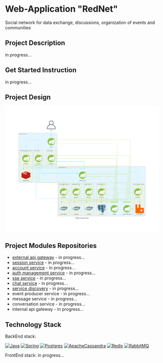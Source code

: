 # Web-Application "RedNet"
Social network for data exchange, discussions, organization of events and communities


## Project Description
in progress...
## Get Started Instruction
in progress...
## Project Design
![app-diagram](system-design-diagram.png)

## Project Modules Repositories
* [external api gateway](https://github.com/Yantar-f/RedNet-api-gateway) - in progress...
* [session service](https://github.com/Yantar-f/RedNet-session-service) - in progress...
* [account service](https://github.com/Yantar-f/RedNet-account-service) - in progress...
* [auth management service](https://github.com/Yantar-f/RedNet-auth-management-service) - in progress...
* [sse service](https://github.com/Yantar-f/RedNet-sse-service) - in progress... 
* [chat service](https://github.com/Yantar-f/RedNet-chat-service) - in progress...
* [service discovery](https://github.com/Yantar-f/RedNet-service-discovery) - in progress...
* event producer service - in progress...
* message service - in progress...
* conversation service - in progress...
* internal api gateway - in progress...

## Technology Stack
BackEnd stack:

[![Java](https://img.shields.io/badge/java-%23ED8B00.svg?style=for-the-badge&logo=java&logoColor=white)](https://www.java.com/)
[![Spring](https://img.shields.io/badge/spring-%236DB33F.svg?style=for-the-badge&logo=spring&logoColor=white)](https://spring.io/)
[![Postgres](https://img.shields.io/badge/postgres-%23316192.svg?style=for-the-badge&logo=postgresql&logoColor=white)](https://www.postgresql.org/)
[![ApacheCassandra](https://img.shields.io/badge/cassandra-%231287B1.svg?style=for-the-badge&logo=apache-cassandra&logoColor=white)](https://cassandra.apache.org/)
[![Redis](https://img.shields.io/badge/redis-%23DD0031.svg?style=for-the-badge&logo=redis&logoColor=white)](https://www.redis.io/)
[![RabbitMQ](https://img.shields.io/badge/Rabbitmq-FF6600?style=for-the-badge&logo=rabbitmq&logoColor=white)](https://www.rabbitmq.com/)

FrontEnd stack:
in progress...

